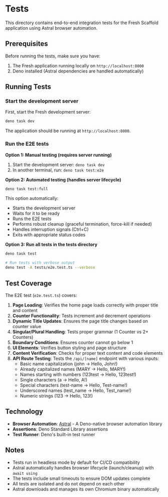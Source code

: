 # Tests

This directory contains end-to-end integration tests for the Fresh Scaffold
application using Astral browser automation.

## Prerequisites

Before running the tests, make sure you have:

1. The Fresh application running locally on `http://localhost:8000`
2. Deno installed (Astral dependencies are handled automatically)

## Running Tests

### Start the development server

First, start the Fresh development server:

```bash
deno task dev
```

The application should be running at `http://localhost:8000`.

### Run the E2E tests

**Option 1: Manual testing (requires server running)**

1. Start the development server: `deno task dev`
2. In another terminal, run: `deno task test:e2e`

**Option 2: Automated testing (handles server lifecycle)**

```bash
deno task test:full
```

This option automatically:

- Starts the development server
- Waits for it to be ready
- Runs the E2E tests
- Performs robust cleanup (graceful termination, force-kill if needed)
- Handles interruption signals (Ctrl+C)
- Exits with appropriate status codes

**Option 3: Run all tests in the tests directory**

```bash
deno task test

# Run tests with verbose output
deno test -A tests/e2e.test.ts --verbose
```

## Test Coverage

The E2E test (`e2e.test.ts`) covers:

1. **Page Loading**: Verifies the home page loads correctly with proper title
   and content
2. **Counter Functionality**: Tests increment and decrement operations
3. **Dynamic Title Updates**: Ensures the page title changes based on counter
   value
4. **Singular/Plural Handling**: Tests proper grammar (1 Counter vs 2+ Counters)
5. **Boundary Conditions**: Ensures counter cannot go below 1
6. **UI Elements**: Verifies button styling and page structure
7. **Content Verification**: Checks for proper text content and code elements
8. **API Route Testing**: Tests the `/api/[name]` endpoint with various inputs:
   - Basic name capitalization (john → Hello, John!)
   - Already capitalized names (MARY → Hello, MARY!)
   - Names starting with numbers (123test → Hello, 123test!)
   - Single characters (a → Hello, A!)
   - Special characters (test-name → Hello, Test-name!)
   - Underscored names (test_name → Hello, Test_name!)
   - Numeric strings (123 → Hello, 123!)

## Technology

- **Browser Automation**: [Astral](https://github.com/lino-levan/astral) - A
  Deno-native browser automation library
- **Assertions**: Deno Standard Library assertions
- **Test Runner**: Deno's built-in test runner

## Notes

- Tests run in headless mode by default for CI/CD compatibility
- Astral automatically handles browser lifecycle (launch/cleanup) with
  `await using`
- The tests include small timeouts to ensure DOM updates complete
- All tests are isolated and do not depend on each other
- Astral downloads and manages its own Chromium binary automatically
